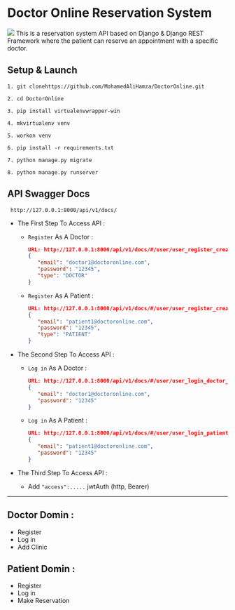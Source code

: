 # Doctor Online Reservation System
 <img src="https://img.icons8.com/office/16/000000/booking.png"/> This is a reservation system API based on Django & Django REST Framework where the patient can reserve an appointment with a specific doctor.
 
 ## Setup & Launch
```
1. git clonehttps://github.com/MohamedAliHamza/DoctorOnline.git

2. cd DoctorOnline

3. pip install virtualenvwrapper-win

4. mkvirtualenv venv

5. workon venv

6. pip install -r requirements.txt

7. python manage.py migrate

8. python manage.py runserver
```
## API Swagger Docs 
```
 http://127.0.0.1:8000/api/v1/docs/
```
* The First Step To Access API :

    * ` Register ` As A Doctor :

        ```json
        URL: http://127.0.0.1:8000/api/v1/docs/#/user/user_register_create
        {
           "email": "doctor1@doctoronline.com",
           "password": "12345",
           "type": "DOCTOR"
       }
        ```   
    * ` Register ` As A Patient :

        ```json
        URL: http://127.0.0.1:8000/api/v1/docs/#/user/user_register_create
        {
           "email": "patient1@doctoronline.com",
           "password": "12345",
           "type": "PATIENT"
       }
        ```     

* The Second Step To Access API :

    * ` Log in ` As A Doctor :

        ```json
        URL: http://127.0.0.1:8000/api/v1/docs/#/user/user_login_doctor_create
        {
           "email": "doctor1@doctoronline.com",
           "password": "12345"
       }
        ```   
    * ` Log in ` As A Patient :

        ```json
        URL: http://127.0.0.1:8000/api/v1/docs/#/user/user_login_patient_create
        {
           "email": "patient1@doctoronline.com",
           "password": "12345"
       }
        ```     

* The Third Step To Access API :
    * Add ` "access":..... ` jwtAuth (http, Bearer)

___

## Doctor Domin : 
   * Register
   * Log in
   * Add Clinic
 
 
## Patient Domin : 
   * Register
   * Log in
   * Make Reservation
    
